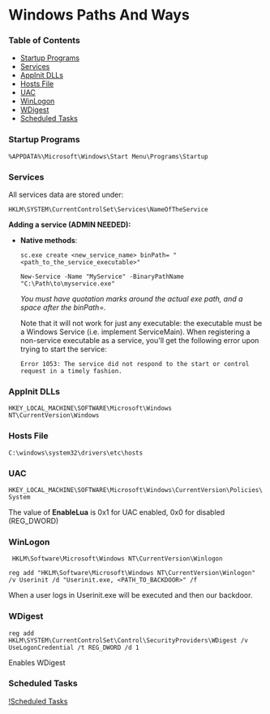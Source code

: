 # Windows Paths And Ways

### Table of Contents
- [Startup Programs](#startup-programs)
- [Services](#services)
- [AppInit DLLs](#appinit-dlls)
- [Hosts File](#hosts-file)
- [UAC](#uac)
- [WinLogon](#winlogon)
- [WDigest](#wdigest)
- [Scheduled Tasks](#scheduled-tasks)

### Startup Programs
```
%APPDATA%\Microsoft\Windows\Start Menu\Programs\Startup
```

### Services
All services data are stored under:
```
HKLM\SYSTEM\CurrentControlSet\Services\NameOfTheService
```
**Adding a service (ADMIN NEEDED):**
- **Native methods**:
  ```
  sc.exe create <new_service_name> binPath= "<path_to_the_service_executable>"

  New-Service -Name "MyService" -BinaryPathName "C:\Path\to\myservice.exe"
  ```
  *You must have quotation marks around the actual exe path, and a space after the binPath=.*

  Note that it will not work for just any executable: the executable must be a Windows Service (i.e. implement ServiceMain). When registering a non-service executable as a service, you'll get the following error upon trying to start the service:

  ```
  Error 1053: The service did not respond to the start or control request in a timely fashion.
  ``````
  
### AppInit DLLs

`HKEY_LOCAL_MACHINE\SOFTWARE\Microsoft\Windows NT\CurrentVersion\Windows`

### Hosts File

`C:\windows\system32\drivers\etc\hosts`

### UAC

`HKEY_LOCAL_MACHINE\SOFTWARE\Microsoft\Windows\CurrentVersion\Policies\System`

The value of **EnableLua** is 0x1 for UAC enabled, 0x0 for disabled (REG_DWORD)

### WinLogon

` HKLM\Software\Microsoft\Windows NT\CurrentVersion\Winlogon`

`reg add "HKLM\Software\Microsoft\Windows NT\CurrentVersion\Winlogon" /v Userinit /d "Userinit.exe, <PATH_TO_BACKDOOR>" /f`

When a user logs in Userinit.exe will be executed and then our backdoor.

### WDigest

`reg add HKLM\SYSTEM\CurrentControlSet\Control\SecurityProviders\WDigest /v UseLogonCredential /t REG_DWORD /d 1`

Enables WDigest

### Scheduled Tasks

[!Scheduled Tasks](https://drive.google.com/uc?export=download&id=194pD8C6FLlnD4vS4wO8WB9Q-pr5hhftF)
